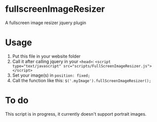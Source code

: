 # fullscreenImageResizer
A fullscreen image resizer jquery plugin 

# Usage
1. Put this file in your website folder
2. Call it after calling jquery in your `<head>`: `<script type="text/javascript" src="scripts/FullScreenImageResizer.js"></script>`
3. Set your image(s) in `position: fixed;`
4. Call the function like this: `$('.myImage').fullScreenImageResizer();`

# To do
This script is in progress, it currently doesn't support portrait images.
